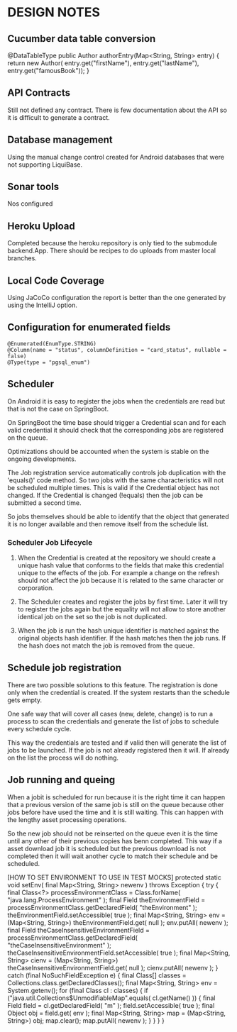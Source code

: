 # DESIGN NOTES
## Cucumber data table conversion
@DataTableType
public Author authorEntry(Map<String, String> entry) {
return new Author(
entry.get("firstName"),
entry.get("lastName"),
entry.get("famousBook"));
}

## API Contracts
Still not defined any contract. There is few documentation about the 
API so it is difficult to generate a contract.

## Database management
Using the manual change control created for Android databases that were
not supporting LiquiBase.

## Sonar tools
Nos configured

## Heroku Upload
Completed because the heroku repository is only tied to the submodule
backend.App. There should be recipes to do uploads from master
local branches.

## Local Code Coverage
Using JaCoCo configuration the report is better than the one generated
by using the IntelliJ option.

## Configuration for enumerated fields
    @Enumerated(EnumType.STRING)
    @Column(name = "status", columnDefinition = "card_status", nullable = false)
    @Type(type = "pgsql_enum")

## Scheduler
On Android it is easy to register the jobs when the credentials
are read but that is not the case on SpringBoot.

On SpringBoot the time base should trigger a Credential scan and
for each valid credential it should check that the corresponding
jobs are registered on the queue.

Optimizations should be accounted when the system is stable on
the ongoing developments.

The Job registration service automatically controls job duplication
with the 'equals()' code method. So two jobs with the same characteristics
will not be scheduled multiple times. This is valid if the Credential
object has not changed. If the Credential is changed (!equals) then
the job can be submitted a second time.

So jobs themselves should be able to identify that the object that 
generated it is no longer available and then remove itself from
the schedule list.

### Scheduler Job Lifecycle
1. When the Credential is created at the repository we should create
a unique hash value that conforms to the fields that make this credential
unique to the effects of the job. For example a change on the refresh
should not affect the job because it is related to the same character
or corporation.

2. The Scheduler creates and register the jobs by first time. Later it will
try to register the jobs again but the equality will not allow to
store another identical job on the set so the job is not
duplicated.

3. When the job is run the hash unique identifier is matched against 
the original objects hash identifier. If the hash matches then the
job runs. If the hash does not match the job is removed from
the queue.

## Schedule job registration
There are two possible solutions to this feature. The registration is done
only when the credential is created. If the system restarts than the
schedule gets empty.

One safe way that will cover all cases (new, delete, change) is to run a 
process to scan the credentials and generate the list of jobs to schedule
every schedule cycle.

This way the credentials are tested and if valid then will generate the 
list of jobs to be launched. If the job is not already registered
then it will. If already on the list the process will do nothing.

## Job running and queing
When a jobit is scheduled for run because it is the right time it can happen 
that a previous version of the same job is still on the queue because other 
jobs before have used the time and it is still waiting. This can happen
with the lengthy asset processing operations.

So the new job should not be reinserted on the queue even it is the time 
until any other of their previous copies has benn completed. This way if
a asset download job it is scheduled but the previous download is not completed
then it will wait another cycle to match their schedule and be scheduled.

[HOW TO SET ENVIRONMENT TO USE IN TEST MOCKS]
	protected static void setEnv( final Map<String, String> newenv ) throws Exception {
		try {
			final Class<?> processEnvironmentClass = Class.forName( "java.lang.ProcessEnvironment" );
			final Field theEnvironmentField = processEnvironmentClass.getDeclaredField( "theEnvironment" );
			theEnvironmentField.setAccessible( true );
			final Map<String, String> env = (Map<String, String>) theEnvironmentField.get( null );
			env.putAll( newenv );
			final Field theCaseInsensitiveEnvironmentField = processEnvironmentClass.getDeclaredField( "theCaseInsensitiveEnvironment" );
			theCaseInsensitiveEnvironmentField.setAccessible( true );
			final Map<String, String> cienv = (Map<String, String>) theCaseInsensitiveEnvironmentField.get( null );
			cienv.putAll( newenv );
		} catch (final NoSuchFieldException e) {
			final Class[] classes = Collections.class.getDeclaredClasses();
			final Map<String, String> env = System.getenv();
			for (final Class cl : classes) {
				if ("java.util.Collections$UnmodifiableMap".equals( cl.getName() )) {
					final Field field = cl.getDeclaredField( "m" );
					field.setAccessible( true );
					final Object obj = field.get( env );
					final Map<String, String> map = (Map<String, String>) obj;
					map.clear();
					map.putAll( newenv );
				}
			}
		}
	}
